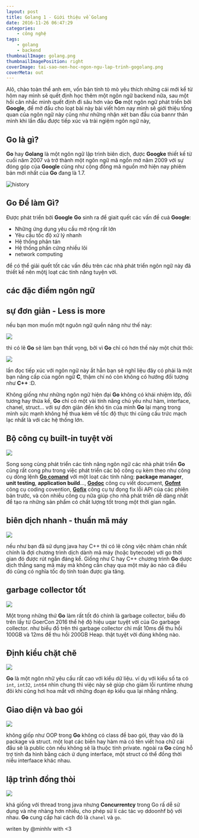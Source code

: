 ```yaml
---
layout: post
title: Golang 1 - Giới thiệu về Golang
date: 2016-11-26 06:47:29
categories:
	- công nghệ 
tags:
	- golang
	- backend
thumbnailImage: golang.png
thumbnailImagePosition: right
coverImage: tai-sao-nen-hoc-ngon-ngu-lap-trinh-gogolang.png
coverMeta: out
---
```


Alô, chào toàn thể anh em, vốn bản tính tò mò yêu thích những cái mới kể từ hôm nay mình sẽ quết định học thêm một ngôn ngữ backend nữa, sau một hồi cân nhắc mình quết định đi sâu hơn vào  **Go** một ngôn ngữ phát triển bởi **Google**, để mở đầu cho loạt bài này bài viết hôm nay mình sẽ giới thiệu tổng quan của ngôn ngữ này cũng như những nhận xét ban đầu của bannr thân mình khi lần đầu được tiếp xúc và trải ngiệm ngôn ngữ này,
<!--more-->

## Go là gì?

**Go** hay **Golang** là một ngôn ngữ lập trình biên dịch, được **Googke**  thiết kế từ cuối năm 2007 và trở thành một ngôn ngữ mã ngồn mở năm 2009 với sự đóng góp của **Google** cũng như cộng đồng mã nguồn mở hiện nay phiêm bản mới nhất của **Go** đang là 1.7.

![history](history.jpg)

## Go Để làm Gì?
Được phát triển bởi **Google** **Go** sinh ra để giait quết các vấn đề cuả **Google**:

- Những ứng dụng yêu cầu mở rộng rất lớn 
- Yêu cầu tốc độ xử lý nhanh
- Hệ thống phân tán
- Hệ thống phần cứng nhiều lõi
- network computing 


để có thể giải quết tốt các vấn đều trên các nhà phát triển ngôn ngữ này đã thiết kế nên mộtj loạt các tính năng tuyện vời.

## các đặc điểm ngôn ngữ

## sự đơn giản - Less is more

nếu bạn mon muốn một nguôn ngữ quền năng như thế này: 

![](Wenger-16999.jpg)

thì có lẽ **Go** sẽ làm bạn thất vọng, bởi vì **Go** chỉ có hơn thế này một chút thôi:

![](01ll310.jpg)

lần đọc tiếp xúc với ngôn ngữ này ắt hẳn bạn sẽ nghĩ liệu đây có phải là một bạn nâng cấp của ngôn ngữ  **C**, thậm chí nó còn không có hướng đối tượng như **C++** :D.

Không giống như những ngôn ngữ hiện đại **Go** không có khái nhiệm lớp, đối tương hay thừa kế, **Go** chỉ có một vài tính năng chủ yếu như hàm, interface, chanel, struct... với sự đơn giản đến khó tin của mình **Go** lại mạng trong mình sức mạnh không hề thua kém về tốc độ thực thi cũng cấu trức mạch lạc nhất là với các hệ thống lớn.

## Bộ công cụ built-in tuyệt vời 

![](great_tools.jpg)

Song song cùng phát triển các tính năng ngôn ngữ các nhà phát triển **Go** cũng rất cong phu trong việc phát triển các bộ công cụ kèm theo như công cụ dòng lệnh [**Go comand**](https://golang.org/cmd/go/) với một loạt các tính năng:  **package manager**, **unit testing**, **application build**..., [**Godoc**](http://golang.org/cmd/godoc) công cụ viết document, [**Gofmt**](http://golang.org/cmd/gofmt) công cụ  coding covention, [**Gofix**](https://golang.org/cmd/fix/) công cụ tự đọng fix lỗi API của các phiên bản trước, và còn nhiều công cụ nữa giúp cho nhà phát triển dễ dàng nhất để tạo ra những sản phẩm có chất lượng tốt trong một thời gian ngắn. 

## biên dịch nhanh - thuần mã máy
![](compiler.png)

nếu như bạn đã sử dụng java hay C++ thì có lẽ công việc nhàm chán nhất chính là đợi chương trình dịch dành mã máy (hoặc bytecode) với go thời gian đó được rút ngắn đáng kể. Giống như C hay C++ chương trình **Go** dược dịch thẳng sang mã máy mà không cần chạy qua một máy ảo nào cả điều đó cũng có nghĩa tốc đọ tính toán được gia tăng.

## garbage collector tốt

![](4TOux.png)

Một trong những thứ **Go** làm rất tốt đó chính là garbage collector, biểu đò trên lấy từ GoerCon 2016 thể hệ độ hiệu uqar tuyệt vời của Go  garbage collector. như biểu đồ trên thì garbage collector chỉ mất 10ms để thu hồi 100GB và 12ms để thu hồi 200GB Heap. thật tuyệt vời đúng không nào.

## Định kiểu chặt chẽ 

![](ducktyping_small.jpeg)

**Go** là một ngôn nhữ yêu cầu rất cao với kiểu dữ liệu. ví dụ với kiểu số ta có ``int``, ``int32``, ``int64`` nhìn chung thì việc này sẽ giúp cho giảm lỗi runtime nhưng đôi khi cũng hơi hoa mắt với những đoạn ép kiểu qua lại nhằng nhằng.

## Giao diện và bao gói

![](function-composition-c.gif)

không giốp như OOP  trong **Go** không có class đề bao gói, thay vào đó là package và struct. một loạt các biến hay hàm mà có tên viết hoa chữ cái đầu sẽ là public còn nếu không sẽ là thuộc tính private. ngoài ra **Go** cũng hỗ trợ tính đa hình bằng cách ử dụng interface, một struct có thể đồng thời niều interfaace khác nhau.

## lập trình đồng thòi

![](concurrentcy.png)

khá giống với thread trong java nhưng **Concurrentcy** trong Go rấ dễ sử dụng và nhẹ nhàng hơn nhiều, cho phép sử lí các tác vọ ddoonhf bộ với nhau. **Go** cung cấp hai cách đó là ``chanel`` và ``go``. 

writen by @minhlv with <3

